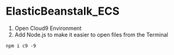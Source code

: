 # ElasticBeanstalk_ECS

1. Open Cloud9 Environment
2. Add Node.js to make it easier to open files from the Terminal
```
npm i c9 -9
```

